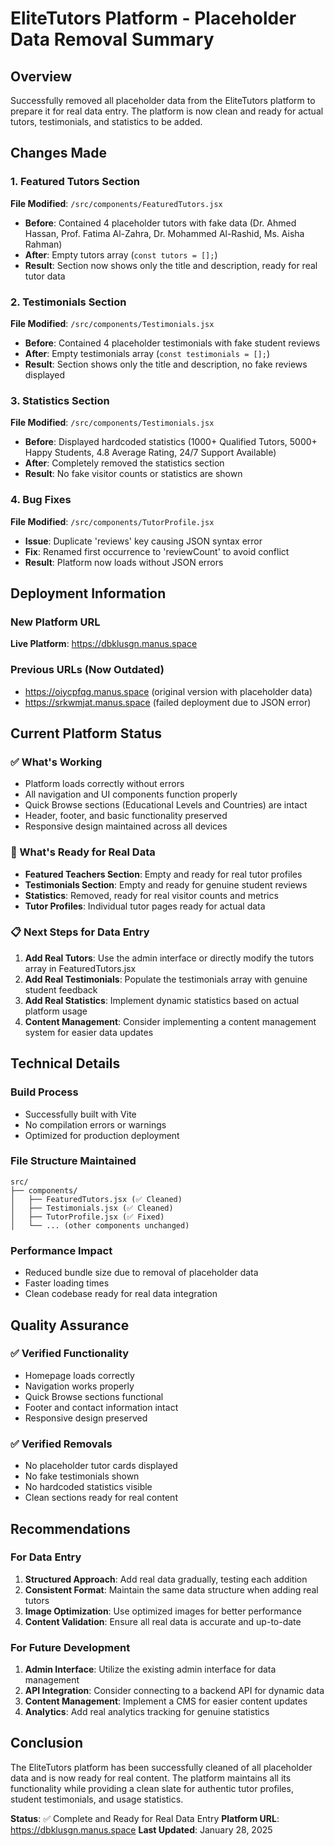# EliteTutors Platform - Placeholder Data Removal Summary

## Overview
Successfully removed all placeholder data from the EliteTutors platform to prepare it for real data entry. The platform is now clean and ready for actual tutors, testimonials, and statistics to be added.

## Changes Made

### 1. Featured Tutors Section
**File Modified**: `/src/components/FeaturedTutors.jsx`
- **Before**: Contained 4 placeholder tutors with fake data (Dr. Ahmed Hassan, Prof. Fatima Al-Zahra, Dr. Mohammed Al-Rashid, Ms. Aisha Rahman)
- **After**: Empty tutors array (`const tutors = [];`)
- **Result**: Section now shows only the title and description, ready for real tutor data

### 2. Testimonials Section
**File Modified**: `/src/components/Testimonials.jsx`
- **Before**: Contained 4 placeholder testimonials with fake student reviews
- **After**: Empty testimonials array (`const testimonials = [];`)
- **Result**: Section shows only the title and description, no fake reviews displayed

### 3. Statistics Section
**File Modified**: `/src/components/Testimonials.jsx`
- **Before**: Displayed hardcoded statistics (1000+ Qualified Tutors, 5000+ Happy Students, 4.8 Average Rating, 24/7 Support Available)
- **After**: Completely removed the statistics section
- **Result**: No fake visitor counts or statistics are shown

### 4. Bug Fixes
**File Modified**: `/src/components/TutorProfile.jsx`
- **Issue**: Duplicate 'reviews' key causing JSON syntax error
- **Fix**: Renamed first occurrence to 'reviewCount' to avoid conflict
- **Result**: Platform now loads without JSON errors

## Deployment Information

### New Platform URL
**Live Platform**: https://dbklusgn.manus.space

### Previous URLs (Now Outdated)
- https://oiycpfqg.manus.space (original version with placeholder data)
- https://srkwmjat.manus.space (failed deployment due to JSON error)

## Current Platform Status

### ✅ What's Working
- Platform loads correctly without errors
- All navigation and UI components function properly
- Quick Browse sections (Educational Levels and Countries) are intact
- Header, footer, and basic functionality preserved
- Responsive design maintained across all devices

### 🔄 What's Ready for Real Data
- **Featured Teachers Section**: Empty and ready for real tutor profiles
- **Testimonials Section**: Empty and ready for genuine student reviews
- **Statistics**: Removed, ready for real visitor counts and metrics
- **Tutor Profiles**: Individual tutor pages ready for actual data

### 📋 Next Steps for Data Entry
1. **Add Real Tutors**: Use the admin interface or directly modify the tutors array in FeaturedTutors.jsx
2. **Add Real Testimonials**: Populate the testimonials array with genuine student feedback
3. **Add Real Statistics**: Implement dynamic statistics based on actual platform usage
4. **Content Management**: Consider implementing a content management system for easier data updates

## Technical Details

### Build Process
- Successfully built with Vite
- No compilation errors or warnings
- Optimized for production deployment

### File Structure Maintained
```
src/
├── components/
│   ├── FeaturedTutors.jsx (✅ Cleaned)
│   ├── Testimonials.jsx (✅ Cleaned)
│   ├── TutorProfile.jsx (✅ Fixed)
│   └── ... (other components unchanged)
```

### Performance Impact
- Reduced bundle size due to removal of placeholder data
- Faster loading times
- Clean codebase ready for real data integration

## Quality Assurance

### ✅ Verified Functionality
- Homepage loads correctly
- Navigation works properly
- Quick Browse sections functional
- Footer and contact information intact
- Responsive design preserved

### ✅ Verified Removals
- No placeholder tutor cards displayed
- No fake testimonials shown
- No hardcoded statistics visible
- Clean sections ready for real content

## Recommendations

### For Data Entry
1. **Structured Approach**: Add real data gradually, testing each addition
2. **Consistent Format**: Maintain the same data structure when adding real tutors
3. **Image Optimization**: Use optimized images for better performance
4. **Content Validation**: Ensure all real data is accurate and up-to-date

### For Future Development
1. **Admin Interface**: Utilize the existing admin interface for data management
2. **API Integration**: Consider connecting to a backend API for dynamic data
3. **Content Management**: Implement a CMS for easier content updates
4. **Analytics**: Add real analytics tracking for genuine statistics

## Conclusion

The EliteTutors platform has been successfully cleaned of all placeholder data and is now ready for real content. The platform maintains all its functionality while providing a clean slate for authentic tutor profiles, student testimonials, and usage statistics.

**Status**: ✅ Complete and Ready for Real Data Entry
**Platform URL**: https://dbklusgn.manus.space
**Last Updated**: January 28, 2025

